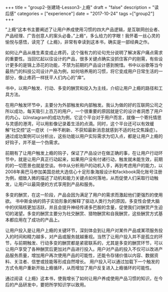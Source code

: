 +++
title = "group2-张建琦-Lesson3-上瘾"
draft = "false"
description = "读后感"
categories = ["experience"]
date = "2017-10-24"
tags =["group2"]
+++


”上瘾“这本书主要阐述了让用户养成使用习惯的四大产品逻辑，是互联网创业者、产品经理、广告创意人的案头必备，”上瘾“，多么给力的字眼！我怀着一丝心灵的愉悦与感悟，读完了《上瘾》，非常有幸读到这本书，确实是一部经典之作。


如何让产品从维生素变成止疼药，这个强有力的论句充分说明了解决客户痛点需求的重要性。当回忆起以往设计的产品，很多关键点确实没抓住客户的刚需，有些设计更多的是锦上添花的功能，不禁为前期的产品设计感到惋惜。书中以谷歌等当今最热门的科技公司设计产品为例，如何培养用的习惯，将它变成用户日常生活的一部分，像止疼药一样抚平人们内心的”痒“。

书中，以用户触发、行动、多变的酬赏和投入为主线，介绍让用户上瘾的路径和工具方法。

在用户触发环节中，主要分为外部触发和内部触发。我认为做的好的互联网公司之所以成功，每天吸引上百万的用户，一个很重要的原因就是它的设计者洞悉了用户的内心，以Instagram的成功为例，它这个平台对于用户而言，就像一个寄托情思与灵感的港湾，可以用影像记录着生活的点滴。同时，这个平台还可以有效缓解“社交控”这一症状（一种不刷新、不获知最新消息就感到不适的社交焦躁症）。通过成功案例可以分析出，这些功能以用户实际需求为切入点，都是让用户上瘾的好钩子，并不是一个伪需求。

前期有了让用户触发上瘾的钩子，保证了产品设计在做正确的事，在让用户行动环节中，就是让用户真正行动起来，如果用户没有付诸行动，触发就未能生效，前期的的一切愿景也就是空谈。书中从分析用户的动机入手，再到考虑用户的能力，以2008年奥巴马参加美国总统大选信心十足形象海报设计和fackbook简化账号注册为例，细致入微的描述了动机和能力关键点如何落地，从而促使人们采取行动触发，让用户以最简便的方式享用到产品和服务。

多变的酬赏，在这一阶段，产品会因为满足了用户的需求而激起他们更强烈的使用欲。
书中斯金纳的鸽子实验形象的解释了驱动人类行为的原因，多变性会使大脑中的伏隔核更加活跃，并且会提升神经传递多巴胺的含量，促使我们对酬赏产生迫切的渴望。多变的酬赏主要分为社交酬赏、猎物酬赏和自我酬赏，这些酬赏方式基本都应用在了成功的产品上。

让用户投入是让用户上瘾的关键环节，深刻体会到让用户对某件产品或某项服务投入的时间和精力越多，对产品或服务就越重视。当然了让用户投入并不是孤立的环节，与前期触发、行动多变的酬赏都是紧密联系的，尤其是多变的酬赏环节，可以让用户享受了各种酬赏后更加对产品进行投入。用户对产品的投入不仅可以改进产品服务质量，增加用户再次使用产品的可能性，还能令存储价值以内容、数据资料、关注者、信誉或技能等形成自然增长。
用户投入可以通过加载下一个触发的方式令用户重新开始上瘾循环，从而增加了用户反复进入上瘾循环的可能性。

通过阅读《上瘾》这本书，使我增长了如何让用户养成使用产品习惯的知识，在今后的产品研发中，要把所学知识学以致用。

